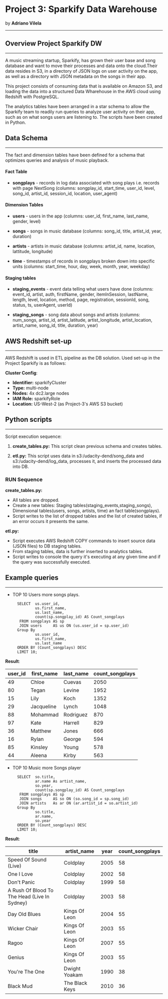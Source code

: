 # Project 3: Sparkify Data Warehouse
by **Adriano Vilela**

---


## Overview Project Sparkify DW
---

A music streaming startup, Sparkify, has grown their user base and song database and want to move their processes and data onto the cloud.Their data resides in S3, in a directory of JSON logs on user activity on the app, as well as a directory with JSON metadata on the songs in their app.

This project consists of consuming data that is available on Amazon S3, and loading the data into a structured Data Wharehouse in the AWS cloud using Redshift with PostgreSQL.

The analytics tables have been arranged in a star schema to allow the Sparkify team to readily run queries to analyze user activity on their app, such as on what songs users are listening to. The scripts have been created in Python.


## Data Schema
---

The fact and dimension tables have been defined for a schema that optimizes queries and analysis of music playback.

#### Fact Table

- **songplays** - records in log data associated with song plays i.e. records with page NextSong (columns: songplay_id, start_time, user_id, level, song_id, artist_id, session_id, location, user_agent)

#### Dimension Tables
- **users** - users in the app (columns: user_id, first_name, last_name, gender, level)

- **songs** - songs in music database (columns: song_id, title, artist_id, year, duration)

- **artists** - artists in music database (columns: artist_id, name, location, lattitude, longitude)

- **time** - timestamps of records in songplays broken down into specific units (columns: start_time, hour, day, week, month, year, weekday)

#### Staging tables
- **staging_events** - event data telling what users have done (columns: event_id, artist, auth, firstName, gender, itemInSession, lastName, length, level, location, method, page, registration, sessionId, song, status, ts, userAgent, userId)

- **staging_songs** - song data about songs and artists (columns: num_songs, artist_id, artist_latitude, artist_longitude, artist_location, artist_name, song_id, title, duration, year)



## AWS Redshift set-up
---

AWS Redshift is used in ETL pipeline as the DB solution. Used set-up in the Project Sparkify is as follows:

**Cluster Config**:
- **Identifier:** sparkifyCluster
- **Type:** multi-node
- **Nodes:** 4x dc2.large nodes
- **IAM Role:** sparkifyRole
- **Location:** US-West-2 (as Project-3's AWS S3 bucket)



## Python scripts

---
Script execution sequence:
1. **create_tables.py:** This script clean previous schema and creates tables.

2. **etl.py:** This script uses data in s3:/udacity-dend/song_data and s3:/udacity-dend/log_data, processes it, and inserts the processed data into DB.



### RUN Sequence

**create_tables.py:**
- All tables are dropped.
- Create a new tables: Staging tables(staging_events,staging_songs), Dimensional tables(users, songs, artists, time) an fact table(songplays).
- Script writes to the list of dropped tables and the list of created tables, if an error occurs it presents the same.

**etl.py:**
- Script executes AWS Redshift COPY commands to insert source data (JSON files) to DB staging tables.
- From staging tables, data is further inserted to analytics tables.
- Script writes to console the query it's executing at any given time and if the query was successfully executed.


## Example queries
---

- TOP 10 Users more songs plays.

        SELECT  us.user_id,
                us.first_name,
                us.last_name,
                count(sp.songplay_id) AS Count_songplays
         FROM songplays AS sp
         JOIN users     AS us ON (us.user_id = sp.user_id)
        Group By 
                us.user_id,
                us.first_name,
                us.last_name
        ORDER BY (Count_songplays) DESC
        LIMIT 10;


**Result**:

user_id | first_name | last_name | count_songplays
--------|------------|-----------|----------------
49      |Chloe       |Cuevas     |2050
80      |Tegan       |Levine     |1952
15      |Lily        |Koch       |1352
29      |Jacqueline  |Lynch      |1048
88      |Mohammad    |Rodriguez  |870
97      |Kate        |Harrell    |829
36      |Matthew     |Jones      |666
16      |Rylan       |George     |594
85      |Kinsley     |Young      |578
44      |Aleena      |Kirby      |563


- TOP 10 Music more Songs player

        SELECT  so.title,
                ar.name As artist_name,
                so.year,
                count(sp.songplay_id) AS Count_songplays
         FROM songplays AS sp
         JOIN songs     AS so ON (so.song_id = sp.song_id)
         JOIN artists   As ar ON (ar.artist_id = so.artist_id)
        Group By 
                so.title,
                ar.name,
                so.year
        ORDER BY (Count_songplays) DESC
        LIMIT 10;

**Result**:

title                                        | artist_name   |year|count_songplays
---------------------------------------------|---------------|----|----------------
Speed Of Sound (Live)                        |Coldplay       |2005|58
One I Love                                   |Coldplay       |2002|58
Don't Panic                                  |Coldplay       |1999|58
A Rush Of Blood To The Head (Live In Sydney) |Coldplay       |2003|58
Day Old Blues                                |Kings Of Leon  |2004|55
Wicker Chair                                 |Kings Of Leon  |2003|55
Ragoo                                        |Kings Of Leon  |2007|55
Genius                                       |Kings Of Leon  |2003|55
You're The One                               |Dwight Yoakam  |1990|38
Black Mud                                    |The Black Keys |2010|36
